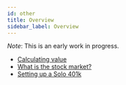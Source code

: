 ```yaml
---
id: other
title: Overview
sidebar_label: Overview
---
```


*Note*:  This is an early work in progress.

* [Calculating value](value.md)
* [What is the stock market?](stock-market.md)
* [Setting up a Solo 401k](solo.md)


